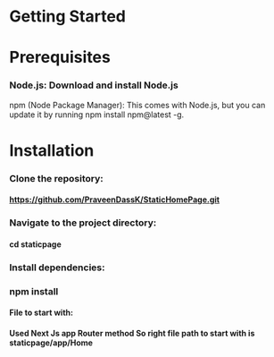 
# Getting Started

# Prerequisites
###  Node.js: Download and install Node.js
npm (Node Package Manager): This comes with Node.js, but you can update it by running npm install npm@latest -g.
# Installation
### Clone the repository:
#### https://github.com/PraveenDassK/StaticHomePage.git
### Navigate to the project directory:
#### cd staticpage
### Install dependencies:
### npm install

#### File to start with:

#### Used Next Js app Router method So right file path to start with is staticpage/app/Home
